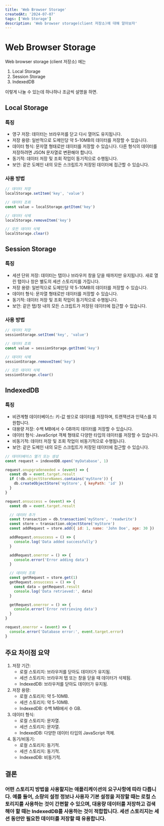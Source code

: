 ```yaml
---
title: 'Web Browser Storage'
createdAt: '2024-07-07'
tags: ['Web Storage']
description: 'Web browser storage(client 저장소)에 대해 알아보자'
---
```


# Web Browser Storage

Web browser storage (client 저장소) 에는

1. Local Storage
2. Session Storage
3. IndexedDB

이렇게 나눌 수 있는데 하나하나 조금씩 설명을 하면.

## Local Storage

### 특징

- 영구 저장: 데이터는 브라우저를 닫고 다시 열어도 유지됩니다.
- 저장 용량: 일반적으로 도메인당 약 5-10MB의 데이터를 저장할 수 있습니다.
- 데이터 형식: 문자열 형태로만 데이터를 저장할 수 있습니다. 다른 형식의 데이터를 저장하려면 JSON 문자열로 변환해야 합니다.
- 동기적: 데이터 저장 및 조회 작업이 동기적으로 수행됩니다.
- 보안: 같은 도메인 내의 모든 스크립트가 저장된 데이터에 접근할 수 있습니다.

### 사용 방법

```js
// 데이터 저장
localStorage.setItem('key', 'value')

// 데이터 조회
const value = localStorage.getItem('key')

// 데이터 삭제
localStorage.removeItem('key')

// 모든 데이터 삭제
localStorage.clear()
```

## Session Storage

### 특징

- 세션 단위 저장: 데이터는 탭이나 브라우저 창을 닫을 때까지만 유지됩니다. 새로 열린 탭이나 창은 별도의 세션 스토리지를 가집니다.
- 저장 용량: 일반적으로 도메인당 약 5-10MB의 데이터를 저장할 수 있습니다.
- 데이터 형식: 문자열 형태로만 데이터를 저장할 수 있습니다.
- 동기적: 데이터 저장 및 조회 작업이 동기적으로 수행됩니다.
- 보안: 같은 탭/창 내의 모든 스크립트가 저장된 데이터에 접근할 수 있습니다.

### 사용 방법

```js
// 데이터 저장
sessionStorage.setItem('key', 'value')

// 데이터 조회
const value = sessionStorage.getItem('key')

// 데이터 삭제
sessionStorage.removeItem('key')

// 모든 데이터 삭제
sessionStorage.clear()
```

## IndexedDB

### 특징

- 비관계형 데이터베이스: 키-값 쌍으로 데이터를 저장하며, 트랜잭션과 인덱스를 지원합니다.
- 대용량 저장: 수백 MB에서 수 GB까지 데이터를 저장할 수 있습니다.
- 데이터 형식: JavaScript 객체 형태로 다양한 타입의 데이터를 저장할 수 있습니다.
- 비동기적: 데이터 저장 및 조회 작업이 비동기적으로 수행됩니다.
- 보안: 같은 도메인 내의 모든 스크립트가 저장된 데이터에 접근할 수 있습니다.

```js
// 데이터베이스 열기 또는 생성
const request = indexedDB.open('myDatabase', 1)

request.onupgradeneeded = (event) => {
  const db = event.target.result
  if (!db.objectStoreNames.contains('myStore')) {
    db.createObjectStore('myStore', { keyPath: 'id' })
  }
}

request.onsuccess = (event) => {
  const db = event.target.result

  // 데이터 추가
  const transaction = db.transaction('myStore', 'readwrite')
  const store = transaction.objectStore('myStore')
  const addRequest = store.add({ id: 1, name: 'John Doe', age: 30 })

  addRequest.onsuccess = () => {
    console.log('Data added successfully')
  }

  addRequest.onerror = () => {
    console.error('Error adding data')
  }

  // 데이터 조회
  const getRequest = store.get(1)
  getRequest.onsuccess = () => {
    const data = getRequest.result
    console.log('Data retrieved:', data)
  }

  getRequest.onerror = () => {
    console.error('Error retrieving data')
  }
}

request.onerror = (event) => {
  console.error('Database error:', event.target.error)
}
```

## 주요 차이점 요약

1. 저장 기간:
   - 로컬 스토리지: 브라우저를 닫아도 데이터가 유지됨.
   - 세션 스토리지: 브라우저 탭 또는 창을 닫을 때 데이터가 삭제됨.
   - IndexedDB: 브라우저를 닫아도 데이터가 유지됨.
2. 저장 용량:
   - 로컬 스토리지: 약 5-10MB.
   - 세션 스토리지: 약 5-10MB.
   - IndexedDB: 수백 MB에서 수 GB.
3. 데이터 형식:
   - 로컬 스토리지: 문자열.
   - 세션 스토리지: 문자열.
   - IndexedDB: 다양한 데이터 타입의 JavaScript 객체.
4. 동기/비동기:
   - 로컬 스토리지: 동기적.
   - 세션 스토리지: 동기적.
   - IndexedDB: 비동기적.

## 결론

### 어떤 스토리지 방법을 사용할지는 애플리케이션의 요구사항에 따라 다릅니다. 예를 들어, 소량의 설정 정보나 사용자 기본 설정을 저장할 때는 로컬 스토리지를 사용하는 것이 간편할 수 있으며, 대용량 데이터를 저장하고 검색해야 할 때는 IndexedDB를 사용하는 것이 적합합니다. 세션 스토리지는 세션 동안만 필요한 데이터를 저장할 때 유용합니다.
